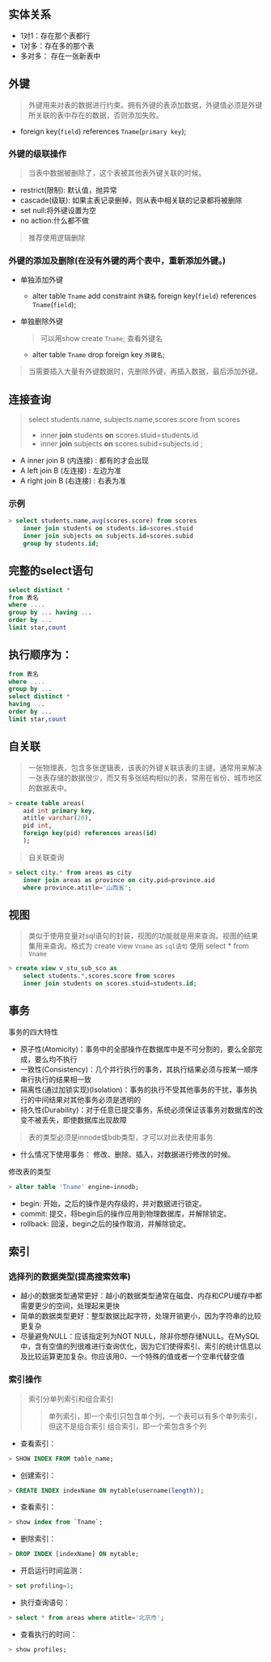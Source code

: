 ## 实体关系
- 1对1：存在那个表都行
- 1对多：存在多的那个表
- 多对多： 存在一张新表中

## 外键
> 外键用来对表的数据进行约束。拥有外键的表添加数据，外键值必须是外键所关联的表中存在的数据，否则添加失败。
- foreign key(`field`) references `Tname`(`primary key`);
  
### 外键的级联操作
> 当表中数据被删除了，这个表被其他表外键关联的时候。

- restrict(限制): 默认值，抛异常
- cascade(级联): 如果主表记录删掉，则从表中相关联的记录都将被删除
- set null:将外键设置为空
- no action:什么都不做
> 推荐使用逻辑删除

### 外键的添加及删除(在没有外键的两个表中，重新添加外键。)
- 单独添加外键
    - alter table `Tname` add constraint `外键名` foreign key(`field`) references `Tname`(`field`);
- 单独删除外键
    > 可以用show create `Tname`; 查看外键名

    - alter table `Tname` drop foreign key `外键名`;

> 当需要插入大量有外键数据时，先删除外键，再插入数据，最后添加外键。

## 连接查询

> select students.name, subjects.name,scores.score
from scores
> - inner **join** students **on** scores.stuid=students.id
> - inner **join** subjects **on** scores.subid=subjects.id
;

- A inner join B (内连接)	: 都有的才会出现
- A left join B	(左连接)	: 左边为准
- A right join B (右连接)	: 右表为准

### 示例
```sql
> select students.name,avg(scores.score) from scores  
    inner join students on students.id=scores.stuid 
    inner join subjects on subjects.id=scores.subid 
    group by students.id;
```

## 完整的select语句
```sql
select distinct *
from 表名
where ....
group by ... having ...
order by ...
limit star,count
```

## 执行顺序为：
```sql
from 表名
where ....
group by ...
select distinct *
having ...
order by ...
limit star,count
```

## 自关联
> 一张物理表，包含多张逻辑表，该表的外键关联该表的主键。通常用来解决一张表存储的数据很少，而又有多张结构相似的表，常用在省份、城市地区的数据表中。

```sql
> create table areas(
    aid int primary key,
    atitle varchar(20),
    pid int,
    foreign key(pid) references areas(id)
    );
```

> 自关联查询

```sql
> select city.* from areas as city
    inner join areas as province on city.pid=province.aid
    where province.atitle='山西省';
```

## 视图
> 类似于使用变量对sql语句的封装，视图的功能就是用来查询。视图的结果集用来查询。格式为
create view `Vname` as `sql语句`
使用 select * from `Vname`

```sql
> create view v_stu_sub_sco as
    select students.*,scores.score from scores
    inner join students on scores.stuid=students.id;
```

## 事务

事务的四大特性
- 原子性(Atomicity)：事务中的全部操作在数据库中是不可分割的，要么全部完成，要么均不执行
- 一致性(Consistency)：几个并行执行的事务，其执行结果必须与按某一顺序串行执行的结果相一致
- 隔离性(通过加锁实现)(Isolation)：事务的执行不受其他事务的干扰，事务执行的中间结果对其他事务必须是透明的
- 持久性(Durability)：对于任意已提交事务，系统必须保证该事务对数据库的改变不被丢失，即使数据库出现故障

> 表的类型必须是innode或bdb类型，才可以对此表使用事务.
- 什么情况下使用事务：
修改、删除、插入，对数据进行修改的时候。

修改表的类型
```sql
> alter table 'Tname' engine=innodb;
```

- begin: 开始，之后的操作是内存级的，并对数据进行锁定。
- commit: 提交，将begin后的操作应用到物理数据库，并解除锁定。
- rollback: 回滚，begin之后的操作取消，并解除锁定。

## 索引
### 选择列的数据类型(提高搜索效率)
- 越小的数据类型通常更好：越小的数据类型通常在磁盘、内存和CPU缓存中都需要更少的空间，处理起来更快
- 简单的数据类型更好：整型数据比起字符，处理开销更小，因为字符串的比较更复杂
- 尽量避免NULL：应该指定列为NOT NULL，除非你想存储NULL。在MySQL中，含有空值的列很难进行查询优化，因为它们使得索引、索引的统计信息以及比较运算更加复杂。你应该用0、一个特殊的值或者一个空串代替空值

### 索引操作
> 索引分单列索引和组合索引
>> 单列索引，即一个索引只包含单个列，一个表可以有多个单列索引，但这不是组合索引
>> 组合索引，即一个索包含多个列

- 查看索引：
```sql
> SHOW INDEX FROM table_name;
```

- 创建索引：
```sql
> CREATE INDEX indexName ON mytable(username(length));
```

- 查看索引：
```sql
> show index from `Tname`;
```

- 删除索引：
```sql
> DROP INDEX [indexName] ON mytable;
```

- 开启运行时间监测：
```sql
> set profiling=1;
```

- 执行查询语句：
```sql
> select * from areas where atitle='北京市';
```

- 查看执行的时间：
```sql
> show profiles;
```
